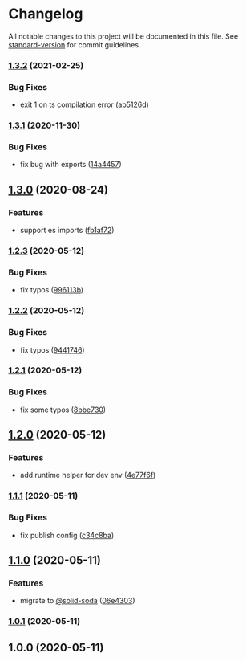 # Changelog

All notable changes to this project will be documented in this file. See [standard-version](https://github.com/conventional-changelog/standard-version) for commit guidelines.

### [1.3.2](https://github.com/solid-soda/ts-to-node/compare/v1.3.1...v1.3.2) (2021-02-25)

### Bug Fixes

- exit 1 on ts compilation error ([ab5126d](https://github.com/solid-soda/ts-to-node/commit/ab5126d88a3ae68e84bf94a55cfef1aa26af9250))

### [1.3.1](https://github.com/solid-soda/ts-to-node/compare/v1.3.0...v1.3.1) (2020-11-30)

### Bug Fixes

- fix bug with exports ([14a4457](https://github.com/solid-soda/ts-to-node/commit/14a445797fc9808d78479e6d376ee5f7a58d9a3d))

## [1.3.0](https://github.com/solid-soda/ts-to-node/compare/v1.2.3...v1.3.0) (2020-08-24)

### Features

- support es imports ([fb1af72](https://github.com/solid-soda/ts-to-node/commit/fb1af721bff0ca8741545a85e64ccd8a6b6b4fe3))

### [1.2.3](https://github.com/solid-soda/ts-to-node/compare/v1.2.2...v1.2.3) (2020-05-12)

### Bug Fixes

- fix typos ([996113b](https://github.com/solid-soda/ts-to-node/commit/996113b5c74768e0865955caab78911563709f6b))

### [1.2.2](https://github.com/solid-soda/ts-to-node/compare/v1.2.1...v1.2.2) (2020-05-12)

### Bug Fixes

- fix typos ([9441746](https://github.com/solid-soda/ts-to-node/commit/9441746d895d1a79ae198f5628cbd029e3d23061))

### [1.2.1](https://github.com/solid-soda/ts-to-node/compare/v1.2.0...v1.2.1) (2020-05-12)

### Bug Fixes

- fix some typos ([8bbe730](https://github.com/solid-soda/ts-to-node/commit/8bbe730d4b62f346435ff1a9f60cdc56a7bd6e98))

## [1.2.0](https://github.com/solid-soda/ts-to-node/compare/v1.1.1...v1.2.0) (2020-05-12)

### Features

- add runtime helper for dev env ([4e77f6f](https://github.com/solid-soda/ts-to-node/commit/4e77f6f79ace2663d8071ee3efc8db02d206ae4b))

### [1.1.1](https://github.com/solid-soda/ts-to-node/compare/v1.1.0...v1.1.1) (2020-05-11)

### Bug Fixes

- fix publish config ([c34c8ba](https://github.com/solid-soda/ts-to-node/commit/c34c8ba8fef7cdbfb59db36365ee386a99d707e8))

## [1.1.0](https://github.com/solid-soda/ts-to-node/compare/v1.0.1...v1.1.0) (2020-05-11)

### Features

- migrate to [@solid-soda](https://github.com/solid-soda) ([06e4303](https://github.com/solid-soda/ts-to-node/commit/06e430373833113eda971bd1c6aa80e58e27b21d))

### [1.0.1](https://github.com/solid-soda/ts-to-node/compare/v1.0.0...v1.0.1) (2020-05-11)

## 1.0.0 (2020-05-11)
